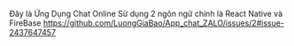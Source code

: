 Đây là Ứng Dụng Chat Online 
Sử dụng 2 ngôn ngữ chính là React Native và FireBase 
https://github.com/LuongGiaBao/App_chat_ZALO/issues/2#issue-2437647457
<a href="https://github.com/user-attachments/assets/6a74e194-f0fd-4c17-b122-a7936c6cb1f5" />
